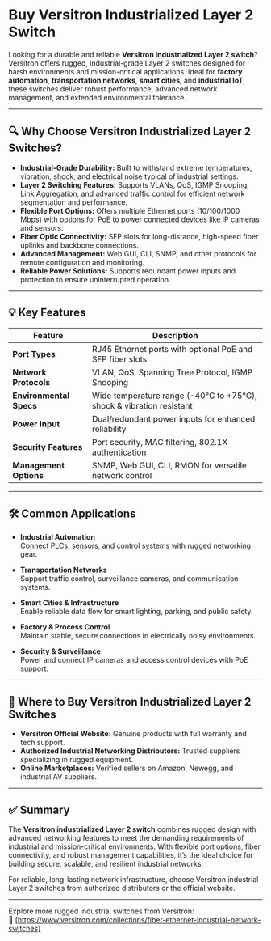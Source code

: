 # Buy Versitron Industrialized Layer 2 Switch 

Looking for a durable and reliable **Versitron industrialized Layer 2 switch**? Versitron offers rugged, industrial-grade Layer 2 switches designed for harsh environments and mission-critical applications. Ideal for **factory automation**, **transportation networks**, **smart cities**, and **industrial IoT**, these switches deliver robust performance, advanced network management, and extended environmental tolerance.

---

## 🔍 Why Choose Versitron Industrialized Layer 2 Switches?

- **Industrial-Grade Durability:** Built to withstand extreme temperatures, vibration, shock, and electrical noise typical of industrial settings.  
- **Layer 2 Switching Features:** Supports VLANs, QoS, IGMP Snooping, Link Aggregation, and advanced traffic control for efficient network segmentation and performance.  
- **Flexible Port Options:** Offers multiple Ethernet ports (10/100/1000 Mbps) with options for PoE to power connected devices like IP cameras and sensors.  
- **Fiber Optic Connectivity:** SFP slots for long-distance, high-speed fiber uplinks and backbone connections.  
- **Advanced Management:** Web GUI, CLI, SNMP, and other protocols for remote configuration and monitoring.  
- **Reliable Power Solutions:** Supports redundant power inputs and protection to ensure uninterrupted operation.  

---

## 💡 Key Features

| Feature                      | Description                                                    |
|------------------------------|----------------------------------------------------------------|
| **Port Types**               | RJ45 Ethernet ports with optional PoE and SFP fiber slots     |
| **Network Protocols**        | VLAN, QoS, Spanning Tree Protocol, IGMP Snooping               |
| **Environmental Specs**      | Wide temperature range (-40°C to +75°C), shock & vibration resistant |
| **Power Input**              | Dual/redundant power inputs for enhanced reliability          |
| **Security Features**        | Port security, MAC filtering, 802.1X authentication            |
| **Management Options**       | SNMP, Web GUI, CLI, RMON for versatile network control         |

---

## 🛠️ Common Applications

- **Industrial Automation**  
  Connect PLCs, sensors, and control systems with rugged networking gear.

- **Transportation Networks**  
  Support traffic control, surveillance cameras, and communication systems.

- **Smart Cities & Infrastructure**  
  Enable reliable data flow for smart lighting, parking, and public safety.

- **Factory & Process Control**  
  Maintain stable, secure connections in electrically noisy environments.

- **Security & Surveillance**  
  Power and connect IP cameras and access control devices with PoE support.

---

## 🛒 Where to Buy Versitron Industrialized Layer 2 Switches

- **Versitron Official Website:** Genuine products with full warranty and tech support.  
- **Authorized Industrial Networking Distributors:** Trusted suppliers specializing in rugged equipment.  
- **Online Marketplaces:** Verified sellers on Amazon, Newegg, and industrial AV suppliers.

---

## ✅ Summary

The **Versitron industrialized Layer 2 switch** combines rugged design with advanced networking features to meet the demanding requirements of industrial and mission-critical environments. With flexible port options, fiber connectivity, and robust management capabilities, it’s the ideal choice for building secure, scalable, and resilient industrial networks.

For reliable, long-lasting network infrastructure, choose Versitron industrial Layer 2 switches from authorized distributors or the official website.

---

Explore more rugged industrial switches from Versitron:  
🔗 [https://www.versitron.com/collections/fiber-ethernet-industrial-network-switches]
